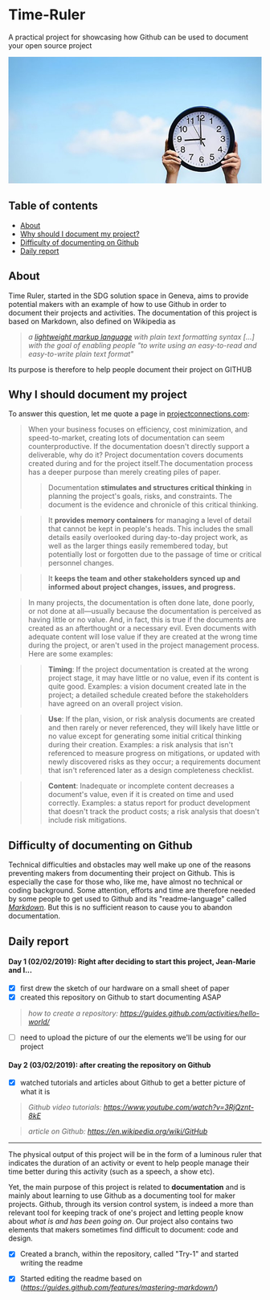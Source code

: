 # Time-Ruler
A practical project for showcasing how Github can be used to document your open source project 

![Image one](Clock.png)

## Table of contents

- [About](#about)
- [Why should I document my project?](#why-I-should-document-my-project)
- [Difficulty of documenting on Github](#difficulty-of-documenting-on-Github)
- [Daily report](#daily-report)

## About
Time Ruler, started in the SDG solution space in Geneva, aims to provide potential makers with an example of how to use Github in order to document their projects and activities. The documentation of this project is based on Markdown, also defined on Wikipedia as
> *a [lightweight markup language](https://en.wikipedia.org/wiki/Lightweight_markup_language) with plain text formatting syntax [...] with the goal of enabling people "to write using an easy-to-read and easy-to-write plain text format"* 

Its purpose is therefore to help people document their project on GITHUB 

## Why I should document my project
To answer this question, let me quote a page in [projectconnections.com](https://www.projectconnections.com/knowhow/burning-questions/what-is-project-documentation.html):
> When your business focuses on efficiency, cost minimization, and speed-to-market, creating lots of documentation can seem counterproductive. If the documentation doesn't directly support a deliverable, why do it? Project documentation covers documents created during and for the project itself.The documentation process has a deeper purpose than merely creating piles of paper.
> > Documentation **stimulates and structures critical thinking** in planning the project's goals, risks, and constraints. The document is the evidence and chronicle of this critical thinking.

> > It **provides memory containers** for managing a level of detail that cannot be kept in people's heads. This includes the small details easily overlooked during day-to-day project work, as well as the larger things easily remembered today, but potentially lost or forgotten due to the passage of time or critical personnel changes.

> > It **keeps the team and other stakeholders synced up and informed about project changes, issues, and progress.**

> In many projects, the documentation is often done late, done poorly, or not done at all—usually because the documentation is perceived as having little or no value. And, in fact, this is true if the documents are created as an afterthought or a necessary evil. Even documents with adequate content will lose value if they are created at the wrong time during the project, or aren't used in the project management process. Here are some examples:

> > **Timing**: If the project documentation is created at the wrong project stage, it may have little or no value, even if its content is quite good. Examples: a vision document created late in the project; a detailed schedule created before the stakeholders have agreed on an overall project vision.

> > **Use**: If the plan, vision, or risk analysis documents are created and then rarely or never referenced, they will likely have little or no value except for generating some initial critical thinking during their creation. Examples: a risk analysis that isn't referenced to measure progress on mitigations, or updated with newly discovered risks as they occur; a requirements document that isn't referenced later as a design completeness checklist.

> > **Content**: Inadequate or incomplete content decreases a document's value, even if it is created on time and used correctly. Examples: a status report for product development that doesn't track the product costs; a risk analysis that doesn't include risk mitigations.

## Difficulty of documenting on Github
Technical difficulties and obstacles may well make up one of the reasons preventing makers from documenting their project on Github. This is especially the case for those who, like me, have almost no technical or coding background. Some attention, efforts and time are therefore needed by some people to get used to Github and its "readme-language" called *[Markdown](https://en.wikipedia.org/wiki/Markdown)*. But this is no sufficient reason to cause you to abandon documentation. 

## Daily report

#### Day 1 (02/02/2019): Right after deciding to start this project, Jean-Marie and I...
- [x] first drew the sketch of our hardware on a small sheet of paper
- [x] created this repository on Github to start documenting ASAP
> *how to create a repository: https://guides.github.com/activities/hello-world/*
- [ ] need to upload the picture of our the elements we'll be using for our project
#### Day 2 (03/02/2019): after creating the repository on Github
- [x] watched tutorials  and articles about Github to get a better picture of what it is
> *Github video tutorials: https://www.youtube.com/watch?v=3RjQznt-8kE*

> *article on Github: https://en.wikipedia.org/wiki/GitHub*
-------------------------------------

The physical output of this project will be in the form of a luminous ruler that indicates the duration of an activity or event to help people manage their time better during this activity (such as a speech, a show etc). 

Yet, the main purpose of this project is related to **documentation** and is mainly about learning to use Github as a documenting tool for maker projects. Github, through its version control system, is indeed a more than relevant tool for keeping track of one's project and letting people know about *what is and has been going on*. Our project also contains two elements that makers sometimes find difficult to document: code and design.


        
- [x] Created a branch, within the repository, called "Try-1" and started writing the readme
- [x] Started editing the readme based on (*https://guides.github.com/features/mastering-markdown/*)
 
